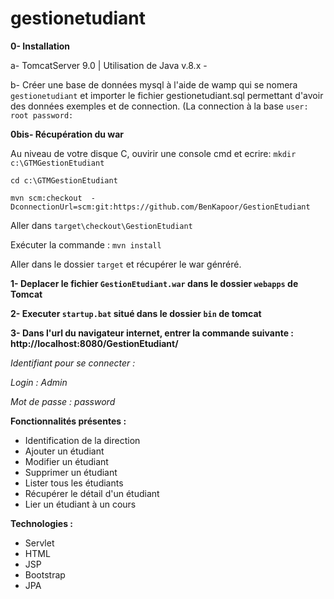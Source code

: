 # gestionetudiant

<b>0- Installation</b>

a- TomcatServer 9.0 | Utilisation de Java v.8.x - 

b- Créer une base de données mysql à l'aide de wamp qui se nomera `gestionetudiant` et importer le fichier gestionetudiant.sql 
permettant d'avoir des données exemples et de connection. (La connection à la base `user: root password:`

<b>0bis- Récupération du war</b>

Au niveau de votre disque C, ouvirir une console cmd et ecrire:
`mkdir c:\GTMGestionEtudiant`

`cd c:\GTMGestionEtudiant`

`mvn scm:checkout  -DconnectionUrl=scm:git:https://github.com/BenKapoor/GestionEtudiant`

Aller dans `target\checkout\GestionEtudiant`

Exécuter la commande :
`mvn install`

Aller dans le dossier `target` et récupérer le war génréré.

<b>1- Deplacer le fichier `GestionEtudiant.war` dans le dossier `webapps` de Tomcat </b>

<b>2- Executer `startup.bat` situé dans le dossier `bin` de tomcat </b>

<b>3- Dans l'url du navigateur internet, entrer la commande suivante : http://localhost:8080/GestionEtudiant/ </b>

<i>Identifiant pour se connecter :
  
Login : Admin

Mot de passe : password</i>

<b>Fonctionnalités présentes : </b>
- Identification de la direction
- Ajouter un étudiant
- Modifier un étudiant
- Supprimer un étudiant
- Lister tous les étudiants
- Récupérer le détail d'un étudiant
- Lier un étudiant à un cours

<b>Technologies : </b>
- Servlet
- HTML
- JSP
- Bootstrap
- JPA
